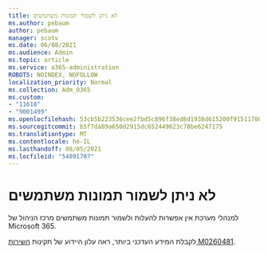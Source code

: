 ```yaml
---
title: לא ניתן לשמור תמונות משתמשים
ms.author: pebaum
author: pebaum
manager: scotv
ms.date: 06/08/2021
ms.audience: Admin
ms.topic: article
ms.service: o365-administration
ROBOTS: NOINDEX, NOFOLLOW
localization_priority: Normal
ms.collection: Adm_O365
ms.custom:
- "11618"
- "9001499"
ms.openlocfilehash: 53cb5b223536cee2fbd5c896f38ed8d1938d615200f9151170070422da229448
ms.sourcegitcommit: b5f7da89a650d2915dc652449623c78be6247175
ms.translationtype: MT
ms.contentlocale: he-IL
ms.lasthandoff: 08/05/2021
ms.locfileid: "54091707"
---
```

# <a name="unable-to-save-user-photos"></a>לא ניתן לשמור תמונות משתמשים

למנהלי מערכת אין אפשרות להעלות ולשמור תמונות משתמשים מרכז הניהול של Microsoft 365.

לקבלת המידע העדכני ביותר, ראה עלון היידוע של תקינות [השירות M0260481](https://admin.microsoft.com/Adminportal/Home?source=applauncher#/servicehealth/advisories/:/alerts/MO260481).
